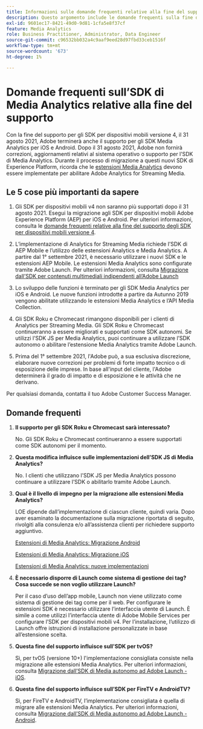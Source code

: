 ```yaml
---
title: Informazioni sulle domande frequenti relative alla fine del supporto dell’SDK di Media Analytics
description: Questo argomento include le domande frequenti sulla fine del supporto per gli SDK Media Analytics.
exl-id: 9601ec17-8421-49d0-9d81-1cfa5e8f37cf
feature: Media Analytics
role: Business Practitioner, Administrator, Data Engineer
source-git-commit: c96532bb032a4c9aaf9eed28d97fbd33ceb1516f
workflow-type: tm+mt
source-wordcount: '673'
ht-degree: 1%

---
```


# Domande frequenti sull’SDK di Media Analytics relative alla fine del supporto

Con la fine del supporto per gli SDK per dispositivi mobili versione 4, il 31 agosto 2021, Adobe terminerà anche il supporto per gli SDK Media Analytics per iOS e Android. Dopo il 31 agosto 2021, Adobe non fornirà correzioni, aggiornamenti relativi al sistema operativo o supporto per l’SDK di Media Analytics.  Durante il processo di migrazione a questi nuovi SDK di Experience Platform, ricorda che le [estensioni Media Analytics](https://aep-sdks.gitbook.io/docs/using-mobile-extensions/adobe-media-analytics) devono essere implementate per abilitare Adobe Analytics for Streaming Media.

## Le 5 cose più importanti da sapere

1. Gli SDK per dispositivi mobili v4 non saranno più supportati dopo il 31 agosto 2021. Esegui la migrazione agli SDK per dispositivi mobili Adobe Experience Platform (AEP) per iOS e Android. Per ulteriori informazioni, consulta le [domande frequenti relative alla fine del supporto degli SDK per dispositivi mobili versione 4](https://aep-sdks.gitbook.io/docs/version-4-sdk-end-of-support-faq).

1. L’implementazione di Analytics for Streaming Media richiede l’SDK di AEP Mobile e l’utilizzo delle estensioni Analytics e Media Analytics. A partire dal 1° settembre 2021, è necessario utilizzare i nuovi SDK e le estensioni AEP Mobile.  Le estensioni Media Analytics sono configurate tramite Adobe Launch.  Per ulteriori informazioni, consulta [Migrazione dall’SDK per contenuti multimediali indipendenti all’Adobe Launch](https://experienceleague.adobe.com/docs/media-analytics/using/sdk-implement/sdk-to-launch/sdk-to-launch-migration.html)

1. Lo sviluppo delle funzioni è terminato per gli SDK Media Analytics per iOS e Android.  Le nuove funzioni introdotte a partire da Autunno 2019 vengono abilitate utilizzando le estensioni Media Analytics e l’API Media Collection.

1. Gli SDK Roku e Chromecast rimangono disponibili per i clienti di Analytics per Streaming Media. Gli SDK Roku e Chromecast continueranno a essere migliorati e supportati come SDK autonomi.  Se utilizzi l’SDK JS per Media Analytics, puoi continuare a utilizzare l’SDK autonomo o abilitare l’estensione Media Analytics tramite Adobe Launch.

1. Prima del 1° settembre 2021, l&#39;Adobe può, a sua esclusiva discrezione, elaborare nuove correzioni per problemi di forte impatto tecnico o di esposizione delle imprese. In base all&#39;input del cliente, l&#39;Adobe determinerà il grado di impatto e di esposizione e le attività che ne derivano.

Per qualsiasi domanda, contatta il tuo Adobe Customer Success Manager.

## Domande frequenti

1. **Il supporto per gli SDK Roku e Chromecast sarà interessato? &#x200B;**

   No.  Gli SDK Roku e Chromecast continueranno a essere supportati come SDK autonomi per il momento. &#x200B;
&#x200B;
1. **Questa modifica influisce sulle implementazioni dell’SDK JS di Media Analytics? &#x200B;**

   No.  I clienti che utilizzano l’SDK JS per Media Analytics possono continuare a utilizzare l’SDK o abilitarlo tramite Adobe Launch.
&#x200B;
1. **Qual è il livello di impegno per la migrazione alle estensioni Media Analytics? &#x200B;**

   LOE dipende dall’implementazione di ciascun cliente, quindi varia.  Dopo aver esaminato la documentazione sulla migrazione riportata di seguito, rivolgiti alla consulenza e/o all’assistenza clienti per richiedere supporto aggiuntivo.

   [Estensioni di Media Analytics: Migrazione Android](https://experienceleague.adobe.com/docs/media-analytics/using/sdk-implement/sdk-to-launch/sdk-to-launch-migration-platforms/sdk-to-launch-migration-android.html)

   [Estensioni di Media Analytics: Migrazione iOS](https://experienceleague.adobe.com/docs/media-analytics/using/sdk-implement/sdk-to-launch/sdk-to-launch-migration-platforms/sdk-to-launch-migration-ios.html)

   [Estensioni di Media Analytics: nuove implementazioni](https://aep-sdks.gitbook.io/docs/using-mobile-extensions/adobe-media-analytics)

1. **È necessario disporre di Launch come sistema di gestione dei tag? Cosa succede se non voglio utilizzare Launch?**

   Per il caso d’uso dell’app mobile, Launch non viene utilizzato come sistema di gestione dei tag come per il web.  Per configurare le estensioni SDK è necessario utilizzare l’interfaccia utente di Launch. È simile a come utilizzi l’interfaccia utente di Adobe Mobile Services per configurare l’SDK per dispositivi mobili v4. Per l’installazione, l’utilizzo di Launch offre istruzioni di installazione personalizzate in base all’estensione scelta.

1. **Questa fine del supporto influisce sull&#39;SDK per tvOS?**

   Sì, per tvOS (versione 10+) l&#39;implementazione consigliata consiste nella migrazione alle estensioni Media Analytics.  Per ulteriori informazioni, consulta [Migrazione dall’SDK di Media autonomo ad Adobe Launch - iOS](https://experienceleague.adobe.com/docs/media-analytics/using/sdk-implement/sdk-to-launch/sdk-to-launch-migration-platforms/sdk-to-launch-migration-ios.html).

1. **Questa fine del supporto influisce sull’SDK per FireTV e AndroidTV? &#x200B;**

   Sì, per FireTV e AndroidTV, l’implementazione consigliata è quella di migrare alle estensioni Media Analytics.  Per ulteriori informazioni, consulta [Migrazione dall’SDK di Media autonomo ad Adobe Launch - Android](https://experienceleague.adobe.com/docs/media-analytics/using/sdk-implement/sdk-to-launch/sdk-to-launch-migration-platforms/sdk-to-launch-migration-android.html).
